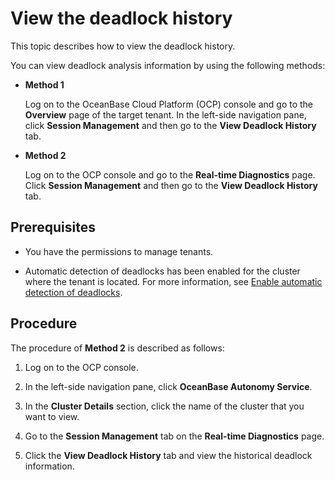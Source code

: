 # View the deadlock history

This topic describes how to view the deadlock history.

You can view deadlock analysis information by using the following methods:

* **Method 1**

   Log on to the OceanBase Cloud Platform (OCP) console and go to the **Overview** page of the target tenant. In the left-side navigation pane, click **Session Management** and then go to the **View Deadlock History** tab.

* **Method 2**

   Log on to the OCP console and go to the **Real-time Diagnostics** page. Click **Session Management** and then go to the **View Deadlock History** tab.

## Prerequisites

* You have the permissions to manage tenants.

* Automatic detection of deadlocks has been enabled for the cluster where the tenant is located. For more information, see [Enable automatic detection of deadlocks](../../600.cluster-functions/300.manage-a-cluster/1000.disable-automatic-detection-of-deadlocks.md).

## Procedure

The procedure of **Method 2** is described as follows:

1. Log on to the OCP console.

2. In the left-side navigation pane, click **OceanBase Autonomy Service**.

3. In the **Cluster Details** section, click the name of the cluster that you want to view.

4. Go to the **Session Management** tab on the **Real-time Diagnostics** page.

5. Click the **View Deadlock History** tab and view the historical deadlock information.
